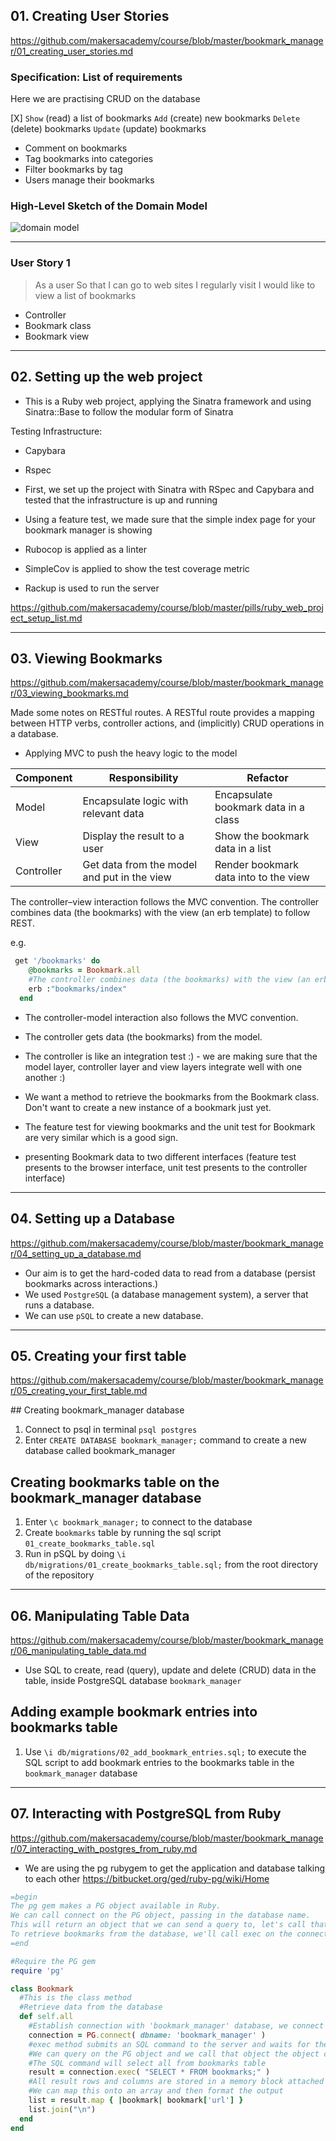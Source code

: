 ## 01. Creating User Stories

https://github.com/makersacademy/course/blob/master/bookmark_manager/01_creating_user_stories.md

### Specification: List of requirements

Here we are practising CRUD on the database

[X] `Show` (read) a list of bookmarks
`Add` (create) new bookmarks
`Delete` (delete) bookmarks
`Update` (update) bookmarks
- Comment on bookmarks
- Tag bookmarks into categories
- Filter bookmarks by tag
- Users manage their bookmarks


### High-Level Sketch of the Domain Model

![domain model](./public/images/bookmarks_domain_model.png)

---

### User Story 1 

> As a user
So that I can go to web sites I regularly visit
I would like to view a list of bookmarks


- Controller
- Bookmark class
- Bookmark view

---

## 02. Setting up the web project

- This is a Ruby web project, applying the Sinatra framework and using Sinatra::Base to follow the modular form of Sinatra

Testing Infrastructure:

- Capybara
- Rspec

- First, we set up the project with Sinatra with RSpec and Capybara and tested that the infrastructure is up and running
- Using a feature test, we made sure that the simple index page for your bookmark manager is showing
- Rubocop is applied as a linter
- SimpleCov is applied to show the test coverage metric
- Rackup is used to run the server

https://github.com/makersacademy/course/blob/master/pills/ruby_web_project_setup_list.md

---

## 03. Viewing Bookmarks

https://github.com/makersacademy/course/blob/master/bookmark_manager/03_viewing_bookmarks.md

Made some notes on RESTful routes. A RESTful route provides a mapping between HTTP verbs, controller actions, and (implicitly) CRUD operations in a database.

- Applying MVC to push the heavy logic to the model

| Component   | Responsibility                                | Refactor                                |
|------------ |---------------------------------------------  |---------------------------------------- |
| Model       | Encapsulate logic with relevant data          | Encapsulate bookmark data in a class    |
| View        | Display the result to a user                  | Show the bookmark data in a list        |
| Controller  | Get data from the model and put in the view   | Render bookmark data into to the view   |

The controller–view interaction follows the MVC convention. 
The controller combines data (the bookmarks) with the view (an erb template) to follow REST.

e.g. 

```ruby
 get '/bookmarks' do
    @bookmarks = Bookmark.all
    #The controller combines data (the bookmarks) with the view (an erb template).
    erb :"bookmarks/index"
  end

```

- The controller-model interaction also follows the MVC convention. 
- The controller gets data (the bookmarks) from the model.


- The controller is like an integration test :) - we are making sure that the model layer, controller layer and view layers integrate well with one another :)

- We want a method to retrieve the bookmarks from the Bookmark class. Don't want to create a new instance of a bookmark just yet.

- The feature test for viewing bookmarks and the unit test for Bookmark are very similar which is a good sign.
- presenting Bookmark data to two different interfaces (feature test presents to the browser interface, unit test presents to the controller interface)

---

## 04. Setting up a Database

https://github.com/makersacademy/course/blob/master/bookmark_manager/04_setting_up_a_database.md

- Our aim is to get the hard-coded data to read from a database (persist bookmarks across interactions.)
- We used `PostgreSQL` (a database management system), a server that runs a database.
- We can use `pSQL` to create a new database.


---

## 05. Creating your first table

https://github.com/makersacademy/course/blob/master/bookmark_manager/05_creating_your_first_table.md

## Creating bookmark_manager database

1. Connect to psql in terminal `psql postgres`
2. Enter `CREATE DATABASE bookmark_manager;` command to create a new database called bookmark_manager

## Creating bookmarks table on the bookmark_manager database

1. Enter `\c bookmark_manager;` to connect to the database
2. Create `bookmarks` table by running the sql script `01_create_bookmarks_table.sql`
3. Run in pSQL by doing `\i db/migrations/01_create_bookmarks_table.sql;` from the root directory of the repository

---

## 06. Manipulating Table Data

https://github.com/makersacademy/course/blob/master/bookmark_manager/06_manipulating_table_data.md

- Use SQL to create, read (query), update and delete (CRUD) data in the table, inside PostgreSQL database `bookmark_manager`

## Adding example bookmark entries into bookmarks table

1. Use `\i db/migrations/02_add_bookmark_entries.sql;` to execute the SQL script to add bookmark entries to the bookmarks table in the `bookmark_manager` database

---
## 07. Interacting with PostgreSQL from Ruby

https://github.com/makersacademy/course/blob/master/bookmark_manager/07_interacting_with_postgres_from_ruby.md

- We are using the pg rubygem to get the application and database talking to each other
https://bitbucket.org/ged/ruby-pg/wiki/Home

```ruby
=begin
The pg gem makes a PG object available in Ruby.
We can call connect on the PG object, passing in the database name.
This will return an object that we can send a query to, let's call that object connection.
To retrieve bookmarks from the database, we'll call exec on the connection object, passing in a query string.
=end

#Require the PG gem
require 'pg'

class Bookmark
  #This is the class method
  #Retrieve data from the database
  def self.all
    #Establish connection with 'bookmark_manager' database, we connect on the PG object and pass in the db name
    connection = PG.connect( dbname: 'bookmark_manager' )
    #exec method submits an SQL command to the server and waits for the result
    #We can query on the PG object and we call that object the object connection
    #The SQL command will select all from bookmarks table
    result = connection.exec( "SELECT * FROM bookmarks;" )
    #All result rows and columns are stored in a memory block attached to the PG::Result object
    #We can map this onto an array and then format the output
    list = result.map { |bookmark| bookmark['url'] }
    list.join("\n")
  end
end

```












